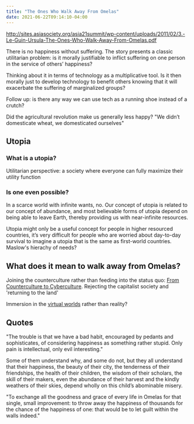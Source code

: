 ```yaml
---
title: "The Ones Who Walk Away From Omelas"
date: 2021-06-22T09:14:10-04:00
---
```


http://sites.asiasociety.org/asia21summit/wp-content/uploads/2011/02/3.-Le-Guin-Ursula-The-Ones-Who-Walk-Away-From-Omelas.pdf

There is no happiness without suffering. The story presents a classic utilitarian problem: is it morally justifiable to inflict suffering on one person in the service of others’ happiness?

Thinking about it in terms of technology as a multiplicative tool. Is it then morally just to develop technology to benefit others knowing that it will exacerbate the suffering of marginalized groups?

Follow up: is there any way we can use tech as a running shoe instead of a crutch?

Did the agricultural revolution make us generally less happy? "We didn’t domesticate wheat, we domesticated ourselves"

## Utopia
### What is a utopia?
Utilitarian perspective: a society where everyone can fully maximize their utility function

### Is one even possible?
In a scarce world with infinite wants, no. Our concept of utopia is related to our concept of abundance, and most believable forms of utopia depend on being able to leave Earth, thereby providing us with near-infinite resources.


Utopia might only be a useful concept for people in higher resourced countries, it’s very difficult for people who are worried about day-to-day survival to imagine a utopia that is the same as first-world countries. Maslow's hierachy of needs?

## What does it mean to walk away from Omelas?
Joining the counterculture rather than feeding into the status quo: [From Counterculture to Cyberculture](/thoughts/books/fctc). Rejecting the capitalist society and 'returning to the land'

Immersion in the [virtual worlds](/thoughts/virtual-worlds) rather than reality?

## Quotes
"The trouble is that we have a bad habit, encouraged by pedants and sophisticates, of considering happiness as something rather stupid. Only pain is intellectual, only evil interesting."

 Some of them understand why, and some do not, but they all understand that their happiness, the beauty of their city, the tenderness of their friendships, the health of their children, the wisdom of their scholars, the skill of their makers, even the abundance of their harvest and the kindly weathers of their skies, depend wholly on this child’s abominable misery.
 
 "To exchange all the goodness and grace of every life in Omelas for that single, small improvement: to throw away the happiness of thousands for the chance of the happiness of one: that would be to let guilt within the walls indeed."
 
 